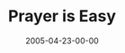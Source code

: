 ---
layout: message
category: message
series: "Fresh Breath"
title: "Prayer is Easy"
date: 2005-04-23-00-00
message_id: 123
---